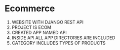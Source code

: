 # Ecommerce 

1. WEBSITE WITH DJANGO REST API
2. PROJECT IS ECOM
3. CREATED APP NAMED API
4. INSIDE API ALL APP DIRECTORIES ARE INCLUDED
5. CATEGORY INCLUDES TYPES OF PRODUCTS
